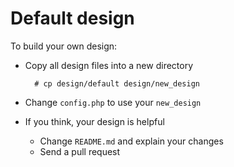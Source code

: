 # Default design

To build your own design:

  - Copy all design files into a new directory


          # cp design/default design/new_design

  - Change `config.php` to use your `new_design`
  - If you think, your design is helpful
    - Change `README.md` and explain your changes
    - Send a pull request